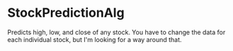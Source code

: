 # StockPredictionAlg
Predicts high, low, and close of any stock. You have to change the data for each individual stock, but I'm looking for a way around that.
